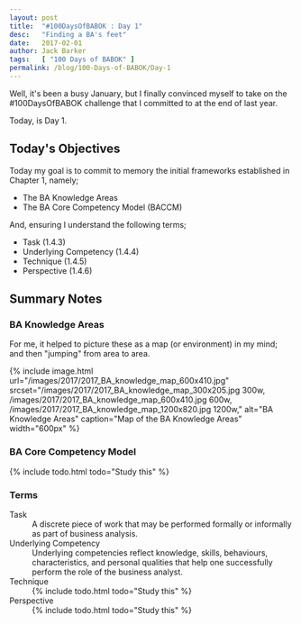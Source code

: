 ```yaml
---
layout: post
title:  "#100DaysOfBABOK : Day 1"
desc:   "Finding a BA's feet"
date:   2017-02-01
author: Jack Barker
tags:   [ "100 Days of BABOK" ]
permalink: /blog/100-Days-of-BABOK/Day-1
---
```


Well, it's been a busy January, but I finally convinced myself to take on the #100DaysOfBABOK challenge that I committed to at the end of last year.

Today, is Day 1.

## Today's Objectives

Today my goal is to commit to memory the initial frameworks established in Chapter 1, namely;

- The BA Knowledge Areas
- The BA Core Competency Model (BACCM)

And, ensuring I understand the following terms;

- Task (1.4.3)
- Underlying Competency (1.4.4)
- Technique (1.4.5)
- Perspective (1.4.6)

## Summary Notes

### BA Knowledge Areas
For me, it helped to picture these as a map (or environment) in my mind; and then "jumping" from area to area.

{% include image.html
    url="/images/2017/2017_BA_knowledge_map_600x410.jpg"
    srcset="/images/2017/2017_BA_knowledge_map_300x205.jpg 300w, /images/2017/2017_BA_knowledge_map_600x410.jpg 600w, /images/2017/2017_BA_knowledge_map_1200x820.jpg 1200w,"
    alt="BA Knowledge Areas"
    caption="Map of the BA Knowledge Areas"
    width="600px"
%}

### BA Core Competency Model

{% include todo.html todo="Study this" %}


### Terms
<dl>
  <dt>Task</dt>
  <dd>A discrete piece of work that may be performed formally or informally as part of business analysis.</dd>
  
  <dt>Underlying Competency</dt>
  <dd>Underlying competencies reflect knowledge, skills, behaviours, characteristics, and personal qualities that help one successfully perform the role of the business analyst.</dd>

  <dt>Technique</dt>
  <dd>{% include todo.html todo="Study this" %}</dd>

  <dt>Perspective</dt>
  <dd>{% include todo.html todo="Study this" %}</dd>

</dl>